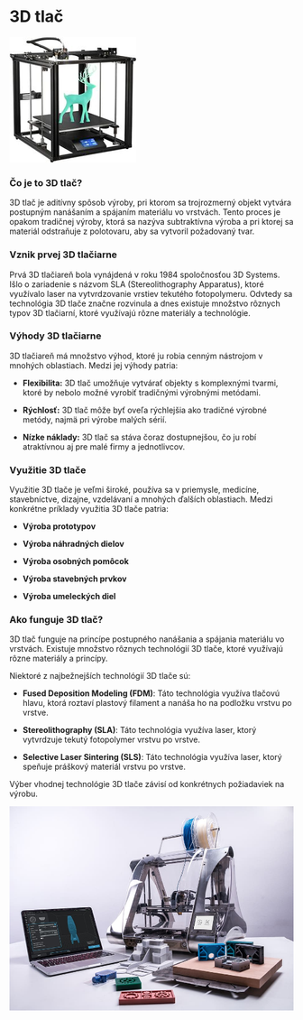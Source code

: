 
# 3D tlač

![image-20231205-221916.png](./../Assets/3d/image-20231205-221916.png)

### Čo je to 3D tlač?

3D tlač je aditívny spôsob výroby, pri ktorom sa trojrozmerný objekt vytvára postupným nanášaním a spájaním materiálu vo vrstvách. Tento proces je opakom tradičnej výroby, ktorá sa nazýva subtraktívna výroba a pri ktorej sa materiál odstraňuje z polotovaru, aby sa vytvoril požadovaný tvar.

### Vznik prvej 3D tlačiarne

Prvá 3D tlačiareň bola vynájdená v roku 1984 spoločnosťou 3D Systems. Išlo o zariadenie s názvom SLA (Stereolithography Apparatus), ktoré využívalo laser na vytvrdzovanie vrstiev tekutého fotopolymeru. Odvtedy sa technológia 3D tlače značne rozvinula a dnes existuje množstvo rôznych typov 3D tlačiarní, ktoré využívajú rôzne materiály a technológie.

### Výhody 3D tlačiarne

3D tlačiareň má množstvo výhod, ktoré ju robia cenným nástrojom v mnohých oblastiach. Medzi jej výhody patria:

-   **Flexibilita:** 3D tlač umožňuje vytvárať objekty s komplexnými tvarmi, ktoré by nebolo možné vyrobiť tradičnými výrobnými metódami.
    
-   **Rýchlosť:** 3D tlač môže byť oveľa rýchlejšia ako tradičné výrobné metódy, najmä pri výrobe malých sérií.
    
-   **Nízke náklady:** 3D tlač sa stáva čoraz dostupnejšou, čo ju robí atraktívnou aj pre malé firmy a jednotlivcov.
    

### Využitie 3D tlače

Využitie 3D tlače je veľmi široké, používa sa v priemysle, medicíne, stavebníctve, dizajne, vzdelávaní a mnohých ďalších oblastiach. Medzi konkrétne príklady využitia 3D tlače patria:

-   **Výroba prototypov**
    
-   **Výroba náhradných dielov**
    
-   **Výroba osobných pomôcok**
    
-   **Výroba stavebných prvkov**
    
-   **Výroba umeleckých diel**
    

### Ako funguje 3D tlač?

3D tlač funguje na princípe postupného nanášania a spájania materiálu vo vrstvách. Existuje množstvo rôznych technológií 3D tlače, ktoré využívajú rôzne materiály a princípy.

Niektoré z najbežnejších technológií 3D tlače sú:

-   **Fused Deposition Modeling (FDM)**: Táto technológia využíva tlačovú hlavu, ktorá roztaví plastový filament a nanáša ho na podložku vrstvu po vrstve.
    
-   **Stereolithography (SLA)**: Táto technológia využíva laser, ktorý vytvrdzuje tekutý fotopolymer vrstvu po vrstve.
    
-   **Selective Laser Sintering (SLS)**: Táto technológia využíva laser, ktorý speňuje práškový materiál vrstvu po vrstve.
    

Výber vhodnej technológie 3D tlače závisí od konkrétnych požiadaviek na výrobu.

![image-20231205-222119.png](./../Assets/3d/image-20231205-222119.png)